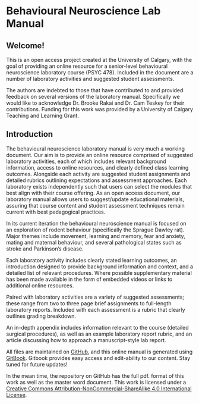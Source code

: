 # Behavioural Neuroscience Lab Manual

## Welcome!

This is an open access project created at the University of Calgary, with the goal of providing an online resource for a senior-level behavioural neuroscience laboratory course \(PSYC 478\). Included in the document are a number of laboratory activities and suggested student assessments.

The authors are indebted to those that have contributed to and provided feedback on several versions of the laboratory manual. Specifically we would like to acknowledge Dr. Brooke Rakai and Dr. Cam Teskey for their contributions. Funding for this work was provided by a University of Calgary Teaching and Learning Grant.

## Introduction

The behavioural neuroscience laboratory manual is very much a working document. Our aim is to provide an online resource comprised of suggested laboratory activities, each of which includes relevant background information, access to online resources, and clearly defined class learning outcomes. Alongside each activity are suggested student assignments and detailed rubrics outlining expectations and assessment approaches. Each laboratory exists independently such that users can select the modules that best align with their course offering. As an open access document, our laboratory manual allows users to suggest/update educational materials, assuring that course content and student assessment techniques remain current with best pedagogical practices. 

In its current iteration the behavioural neuroscience manual is focused on an exploration of rodent behaviour \(specifically the Sprague Dawley rat\). Major themes include movement, learning and memory, fear and anxiety, mating and maternal behaviour, and several pathological states such as stroke and Parkinson’s disease.

Each laboratory activity includes clearly stated learning outcomes, an introduction designed to provide background information and context, and a detailed list of relevant procedures. Where possible supplementary material has been made available in the form of embedded videos or links to additional online resources.

Paired with laboratory activities are a variety of suggested assessments; these range from two to three page brief assignments to full-length laboratory reports. Included with each assessment is a rubric that clearly outlines grading breakdown.

An in-depth appendix includes information relevant to the course \(detailed surgical procedures\), as well as an example laboratory report rubric, and an article discussing how to approach a manuscript-style lab report.

All files are maintained on [GitHub](https://github.com/jmonc/BNLM), and this online manual is generated using [GitBook](https://www.gitbook.com). Gitbook provides easy access and edit-ability to our content. Stay tuned for future updates!

In the mean time, the repository on GitHub has the full pdf. format of this work as well as the master word document. This work is licensed under a [Creative Commons Attribution-NonCommercial-ShareAlike 4.0 International License](http://creativecommons.org/licenses/by-nc-sa/4.0/).


